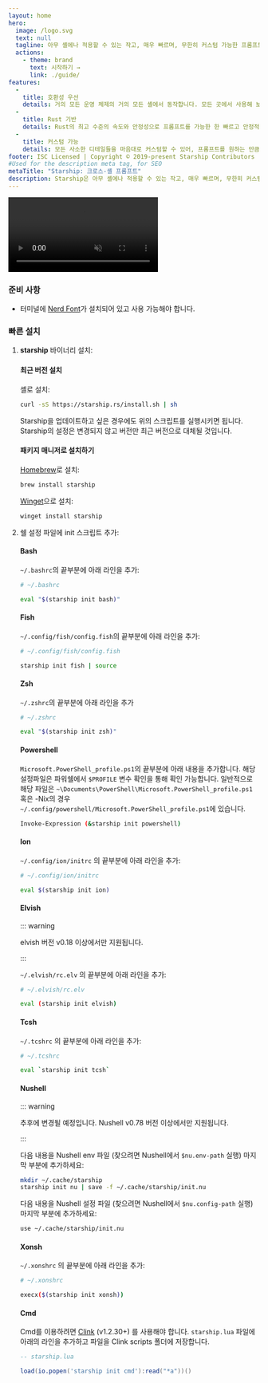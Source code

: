 ```yaml
---
layout: home
hero:
  image: /logo.svg
  text: null
  tagline: 아무 셸에나 적용할 수 있는 작고, 매우 빠르며, 무한히 커스텀 가능한 프롬프트입니다!
  actions:
    - theme: brand
      text: 시작하기 →
      link: ./guide/
features:
  -
    title: 호환성 우선
    details: 거의 모든 운영 체제의 거의 모든 셸에서 동작합니다. 모든 곳에서 사용해 보세요!
  -
    title: Rust 기반
    details: Rust의 최고 수준의 속도와 안정성으로 프롬프트를 가능한 한 빠르고 안정적으로 만들어 보세요.
  -
    title: 커스텀 가능
    details: 모든 사소한 디테일들을 마음대로 커스텀할 수 있어, 프롬프트를 원하는 만큼 간단하게 만들거나 기능이 풍부하게 만들 수 있습니다.
footer: ISC Licensed | Copyright © 2019-present Starship Contributors
#Used for the description meta tag, for SEO
metaTitle: "Starship: 크로스-셸 프롬프트"
description: Starship은 아무 셸에나 적용할 수 있는 작고, 매우 빠르며, 무한히 커스텀 가능한 프롬프트입니다! 필요한 정보를 깔끔하고 간략하게 표시합니다. Bash, Fish, ZSH, Ion, Tcsh, Elvish, Nu, Xonsh, Cmd, 및 PowerShell에 빠르게 설치할 수 있습니다.
---
```


<div class="center">
  <video class="demo-video" muted autoplay loop playsinline>
    <source src="/demo.webm" type="video/webm">
    <source src="/demo.mp4" type="video/mp4">
  </video>
</div>

### 준비 사항

- 터미널에 [Nerd Font](https://www.nerdfonts.com/)가 설치되어 있고 사용 가능해야 합니다.

### 빠른 설치

1. **starship** 바이너리 설치:


   #### 최근 버전 설치

   셸로 설치:

   ```sh
   curl -sS https://starship.rs/install.sh | sh
   ```

   Starship을 업데이트하고 싶은 경우에도 위의 스크립트를 실행시키면 됩니다. Starship의 설정은 변경되지 않고 버전만 최근 버전으로 대체될 것입니다.


   #### 패키지 매니저로 설치하기

   [Homebrew](https://brew.sh/)로 설치:

   ```sh
   brew install starship
   ```
   [Winget](https://github.com/microsoft/winget-cli)으로 설치:

   ```powershell
   winget install starship
   ```

1. 쉘 설정 파일에 init 스크립트 추가:


   #### Bash

   `~/.bashrc`의 끝부분에 아래 라인을 추가:

   ```sh
   # ~/.bashrc

   eval "$(starship init bash)"
   ```


   #### Fish

   `~/.config/fish/config.fish`의 끝부분에 아래 라인을 추가:

   ```sh
   # ~/.config/fish/config.fish

   starship init fish | source
   ```


   #### Zsh

   `~/.zshrc`의 끝부분에 아래 라인을 추가

   ```sh
   # ~/.zshrc

   eval "$(starship init zsh)"
   ```


   #### Powershell

   `Microsoft.PowerShell_profile.ps1`의 끝부분에 아래 내용을 추가합니다. 해당 설정파일은 파워쉘에서 `$PROFILE` 변수 확인을 통해 확인 가능합니다. 일반적으로 해당 파일은 `~\Documents\PowerShell\Microsoft.PowerShell_profile.ps1` 혹은 -Nix의 경우 `~/.config/powershell/Microsoft.PowerShell_profile.ps1`에 있습니다.

   ```sh
   Invoke-Expression (&starship init powershell)
   ```


   #### Ion

   `~/.config/ion/initrc` 의 끝부분에 아래 라인을 추가:

   ```sh
   # ~/.config/ion/initrc

   eval $(starship init ion)
   ```


   #### Elvish

   ::: warning

   elvish 버전 v0.18 이상에서만 지원됩니다.

   :::

   `~/.elvish/rc.elv` 의 끝부분에 아래 라인을 추가:

   ```sh
   # ~/.elvish/rc.elv

   eval (starship init elvish)
   ```


   #### Tcsh

   `~/.tcshrc` 의 끝부분에 아래 라인을 추가:

   ```sh
   # ~/.tcshrc

   eval `starship init tcsh`
   ```


   #### Nushell

   ::: warning

   추후에 변경될 예정입니다. Nushell v0.78 버전 이상에서만 지원됩니다.

   :::

   다음 내용을 Nushell env 파일 (찾으려면 Nushell에서 `$nu.env-path` 실행) 마지막 부분에 추가하세요:
   ```sh
   mkdir ~/.cache/starship
   starship init nu | save -f ~/.cache/starship/init.nu
   ```

   다음 내용을 Nushell 설정 파일 (찾으려면 Nushell에서 `$nu.config-path` 실행) 마지막 부분에 추가하세요:

   ```sh
   use ~/.cache/starship/init.nu
   ```


   #### Xonsh

   `~/.xonshrc` 의 끝부분에 아래 라인을 추가:

   ```sh
   # ~/.xonshrc

   execx($(starship init xonsh))
   ```


   #### Cmd

   Cmd를 이용하려면 [Clink](https://chrisant996.github.io/clink/clink.html) (v1.2.30+) 를 사용해야 합니다. `starship.lua` 파일에 아래의 라인을 추가하고 파일을 Clink scripts 폴더에 저장합니다.

   ```lua
   -- starship.lua

   load(io.popen('starship init cmd'):read("*a"))()
   ```

